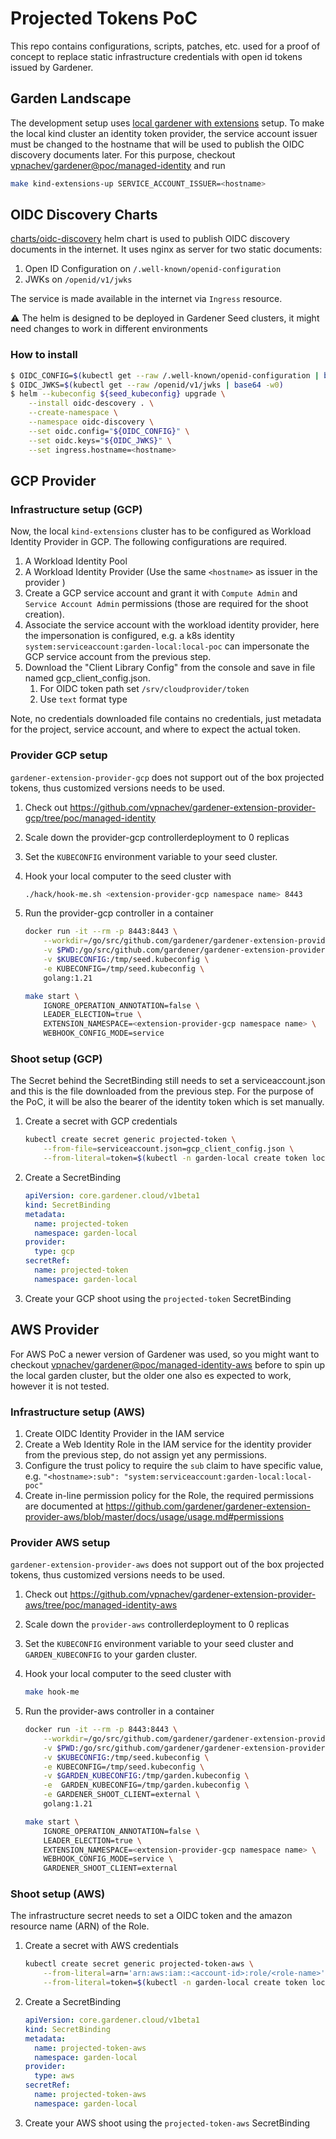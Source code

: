 # Projected Tokens PoC

This repo contains configurations, scripts, patches, etc. used for a proof of
concept to replace static infrastructure credentials with open id tokens issued
by Gardener.

## Garden Landscape

The development setup uses
[local gardener with extensions](https://github.com/gardener/gardener/blob/master/docs/deployment/getting_started_locally_with_extensions.md)
setup. To make the local kind cluster an identity token provider, the service
account issuer must be changed to the hostname that will be used to publish the
OIDC discovery documents later. For this purpose, checkout
[vpnachev/gardener@poc/managed-identity](https://github.com/vpnachev/gardener/tree/poc/managed-identity)
and run

```bash
make kind-extensions-up SERVICE_ACCOUNT_ISSUER=<hostname>
```

## OIDC Discovery Charts

[charts/oidc-discovery](charts/oidc-discovery) helm chart is used to publish
OIDC discovery documents in the internet. It uses nginx as server for two static
documents:

1. Open ID Configuration on  `/.well-known/openid-configuration`
1. JWKs on `/openid/v1/jwks`

The service is made available in the internet via `Ingress` resource.

:warning: The helm is designed to be deployed in Gardener Seed clusters, it
might need changes to work in different environments

### How to install

```bash
$ OIDC_CONFIG=$(kubectl get --raw /.well-known/openid-configuration | base64 -w0)
$ OIDC_JWKS=$(kubectl get --raw /openid/v1/jwks | base64 -w0)
$ helm --kubeconfig ${seed_kubeconfig} upgrade \
    --install oidc-descovery . \
    --create-namespace \
    --namespace oidc-discovery \
    --set oidc.config="${OIDC_CONFIG}" \
    --set oidc.keys="${OIDC_JWKS}" \
    --set ingress.hostname=<hostname>
```

## GCP Provider

### Infrastructure setup (GCP)

Now, the local `kind-extensions` cluster has to be configured as Workload
Identity Provider in GCP. The following configurations are required.

1. A Workload Identity Pool
1. A Workload Identity Provider (Use the same `<hostname>` as issuer in the
   provider )
1. Create a GCP service account and grant it with `Compute Admin` and
   `Service Account Admin` permissions (those are required for the shoot
   creation).
1. Associate the service account with the workload identity provider, here the
   impersonation is configured, e.g. a k8s identity
   `system:serviceaccount:garden-local:local-poc` can impersonate the GCP
   service account from the previous step.
1. Download the "Client Library Config" from the console and save in file named
   gcp_client_config.json.
    1. For OIDC token path set `/srv/cloudprovider/token`
    1. Use `text` format type

Note, no credentials downloaded file contains no credentials, just metadata for
the project, service account, and where to expect the actual token.

### Provider GCP setup

`gardener-extension-provider-gcp` does not support out of the box projected
tokens, thus customized versions needs to be used.

1. Check out
   <https://github.com/vpnachev/gardener-extension-provider-gcp/tree/poc/managed-identity>
1. Scale down the provider-gcp controllerdeployment to 0 replicas
1. Set the `KUBECONFIG` environment variable to your seed cluster.
1. Hook your local computer to the seed cluster with

    ```bash
    ./hack/hook-me.sh <extension-provider-gcp namespace name> 8443
    ```

1. Run the provider-gcp controller in a container

    ```bash
    docker run -it --rm -p 8443:8443 \
        --workdir=/go/src/github.com/gardener/gardener-extension-provider-gcp \
        -v $PWD:/go/src/github.com/gardener/gardener-extension-provider-gcp \
        -v $KUBECONFIG:/tmp/seed.kubeconfig \
        -e KUBECONFIG=/tmp/seed.kubeconfig \
        golang:1.21

    make start \
        IGNORE_OPERATION_ANNOTATION=false \
        LEADER_ELECTION=true \
        EXTENSION_NAMESPACE=<extension-provider-gcp namespace name> \
        WEBHOOK_CONFIG_MODE=service
    ```

### Shoot setup (GCP)

The Secret behind the SecretBinding still needs to set a serviceaccount.json and
this is the file downloaded from the previous step. For the purpose of the PoC,
it will be also the bearer of the identity token which is set manually.

1. Create a secret with GCP credentials

    ```bash
    kubectl create secret generic projected-token \
        --from-file=serviceaccount.json=gcp_client_config.json \
        --from-literal=token=$(kubectl -n garden-local create token local-poc --audience <aud> --duration 87600s)
    ```

1. Create a SecretBinding

    ```yaml
    apiVersion: core.gardener.cloud/v1beta1
    kind: SecretBinding
    metadata:
      name: projected-token
      namespace: garden-local
    provider:
      type: gcp
    secretRef:
      name: projected-token
      namespace: garden-local
    ```

1. Create your GCP shoot using the `projected-token` SecretBinding

## AWS Provider

For AWS PoC a newer version of Gardener was used, so you might want to checkout
[vpnachev/gardener@poc/managed-identity-aws](https://github.com/vpnachev/gardener/tree/poc/managed-identity-aws)
before to spin up the local garden cluster, but the older one also es expected
to work, however it is not tested.

### Infrastructure setup (AWS)

1. Create OIDC Identity Provider in the IAM service
1. Create a Web Identity Role in the IAM service for the identity provider from
   the previous step, do not assign yet any permissions.
1. Configure the trust policy to require the `sub` claim to have specific value,
   e.g. `"<hostname>:sub": "system:serviceaccount:garden-local:local-poc"`
1. Create in-line permission policy for the Role, the required permissions are
   documented at
   <https://github.com/gardener/gardener-extension-provider-aws/blob/master/docs/usage/usage.md#permissions>

### Provider AWS setup

`gardener-extension-provider-aws` does not support out of the box projected
tokens, thus customized versions needs to be used.

1. Check out
   <https://github.com/vpnachev/gardener-extension-provider-aws/tree/poc/managed-identity-aws>
1. Scale down the `provider-aws` controllerdeployment to 0 replicas
1. Set the `KUBECONFIG` environment variable to your seed cluster and
   `GARDEN_KUBECONFIG` to your garden cluster.
1. Hook your local computer to the seed cluster with

    ```bash
    make hook-me
    ```

1. Run the provider-aws controller in a container

    ```bash
    docker run -it --rm -p 8443:8443 \
        --workdir=/go/src/github.com/gardener/gardener-extension-provider-aws \
        -v $PWD:/go/src/github.com/gardener/gardener-extension-provider-aws \
        -v $KUBECONFIG:/tmp/seed.kubeconfig \
        -e KUBECONFIG=/tmp/seed.kubeconfig \
        -v $GARDEN_KUBECONFIG:/tmp/garden.kubeconfig \
        -e  GARDEN_KUBECONFIG=/tmp/garden.kubeconfig \
        -e GARDENER_SHOOT_CLIENT=external \
        golang:1.21

    make start \
        IGNORE_OPERATION_ANNOTATION=false \
        LEADER_ELECTION=true \
        EXTENSION_NAMESPACE=<extension-provider-gcp namespace name> \
        WEBHOOK_CONFIG_MODE=service \
        GARDENER_SHOOT_CLIENT=external
    ```


### Shoot setup (AWS)

The infrastructure secret needs to set a OIDC token and the amazon resource name
(ARN) of the Role.

1. Create a secret with AWS credentials

    ```bash
    kubectl create secret generic projected-token-aws \
        --from-literal=arn='arn:aws:iam::<account-id>:role/<role-name>' \
        --from-literal=token=$(kubectl -n garden-local create token local-poc --audience <aud> --duration 87600s)
    ```

1. Create a SecretBinding

    ```yaml
    apiVersion: core.gardener.cloud/v1beta1
    kind: SecretBinding
    metadata:
      name: projected-token-aws
      namespace: garden-local
    provider:
      type: aws
    secretRef:
      name: projected-token-aws
      namespace: garden-local
    ```

1. Create your AWS shoot using the `projected-token-aws` SecretBinding
